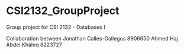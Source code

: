 # CSI2132_GroupProject
Group project for CSI 2132 - Databases I

Collaboration between 
Jonathan Calles-Gallegos 8906650
Ahmed Haj Abdel Khaleq 8223727
